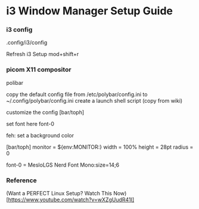 # i3 Window Manager Setup Guide

### i3 config
.config/i3/config

Refresh i3 Setup
mod+shift+r

### picom X11 compositor

polibar

copy the default config file from /etc/polybar/config.ini to ~/.config/polybar/config.ini
create a launch shell script (copy from wiki)

customize the config
[bar/toph]

set font here
font-0

feh: set a background color

[bar/toph]
monitor = ${env:MONITOR:}
width = 100%
height = 28pt
radius = 0

font-0 = MesloLGS Nerd Font Mono:size=14;6

### Reference
(Want a PERFECT Linux Setup? Watch This Now)[https://www.youtube.com/watch?v=wXZgUudR41I]
